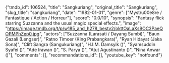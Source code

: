 {"tmdb_id": 106524, "title": "Sangkuriang", "original_title": "Sangkuriang", "slug_title": "sangkuriang", "date": "1982-01-01", "genre": ["Myst\u00e8re / Fantastique / Action / Horreur"], "score": "0.0/10", "synopsis": "Fantasy flick starring Suzzanna and the usual magic special effects.", "image": "https://image.tmdb.org/t/p/w185_and_h278_bestv2/okttOaLaXs9OC3PaeQOPMPhZep0.jpg", "actors": ["Suzzanna (Larasati / Dayang Sumbi)", "Baun Gazali (Lengser)", "Ratno Timoer (King Prabangkara)", "Ryan Hidayat (Jaka Sona)", "Clift Sangra (Sangukuriang)", "H.I.M. Damsyik ()", "Syamsuddin Syafei ()", "Ade Irawan ()", "S. Parya ()", "Atut Agustinanto ()", "Nina Anwar ()"], "comments": [], "recommandations_id": [], "youtube_key": "notfound"}